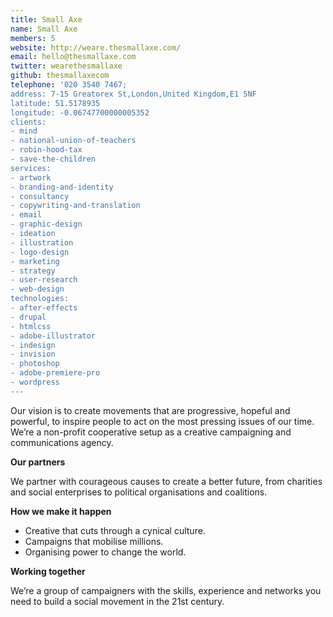 ```yaml
---
title: Small Axe
name: Small Axe
members: 5
website: http://weare.thesmallaxe.com/
email: hello@thesmallaxe.com
twitter: wearethesmallaxe
github: thesmallaxecom
telephone: '020 3540 7467;
address: 7-15 Greatorex St,London,United Kingdom,E1 5NF
latitude: 51.5178935
longitude: -0.06747700000005352
clients: 
- mind
- national-union-of-teachers
- robin-hood-tax
- save-the-children
services: 
- artwork
- branding-and-identity
- consultancy
- copywriting-and-translation
- email
- graphic-design
- ideation
- illustration
- logo-design
- marketing
- strategy
- user-research
- web-design
technologies: 
- after-effects
- drupal
- htmlcss
- adobe-illustrator
- indesign
- invision
- photoshop
- adobe-premiere-pro
- wordpress
---
```


Our vision is to create movements that are progressive, hopeful and powerful, to inspire people to act on the most pressing issues of our time. We’re a non-profit cooperative setup as a creative campaigning and communications agency.

**Our partners**

We partner with courageous causes to create a better future, from charities and social enterprises to political organisations and coalitions.

**How we make it happen**

* Creative that cuts through a cynical culture.
* Campaigns that mobilise millions.
* Organising power to change the world.

**Working together**

We’re a group of campaigners with the skills, experience and networks you need to build a social movement in the 21st century.
